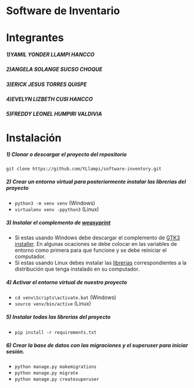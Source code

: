 # Software de Inventario
# Integrantes
##### 1)YAMIL YONDER LLAMPI HANCCO
##### 2)ANGELA SOLANGE SUCSO CHOQUE
##### 3)ERICK JESUS TORRES QUISPE
##### 4)EVELYN LIZBETH CUSI HANCCO
##### 5)FREDDY LEONEL HUMPIRI VALDIVIA
# Instalación

##### 1) Clonar o descargar el proyecto del repositorio

`git clone https://github.com/YLlampi/software-inventory.git`

##### 2) Crear un entorno virtual para posteriormente instalar las librerias del proyecto

- `python3 -m venv venv` (Windows)
-  `virtualenv venv -ppython3` (Linux)

##### 3) Instalar el complemento de [weasyprint](https://weasyprint.org/ "weasyprint")

- Si estas usando Windows debe descargar el complemento de [GTK3 installer](https://github.com/tschoonj/GTK-for-Windows-Runtime-Environment-Installer/releases "GTK3 installer"). En algunas ocaciones se debe colocar en las variables de entorno como primera para que funcione y se debe reiniciar el computador.
- Si estas usando Linux debes instalar las [librerias](https://doc.courtbouillon.org/weasyprint/stable/first_steps.html#linux "librerias") correspondientes a la distribución que tenga instalado en su computador.

##### 4) Activar el entorno virtual de nuestro proyecto

- `cd venv\Scripts\activate.bat` (Windows)
- `source venv/bin/active` (Linux)

##### 5) Instalar todas las librerias del proyecto

- `pip install -r requirements.txt`

##### 6) Crear la base de datos con las migraciones y el superuser para iniciar sesión.

- `python manage.py makemigrations`
- `python manage.py migrate`
- `python manage.py createsuperuser`

